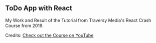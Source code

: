 ## ToDo App with React

My Work and Result of the Tutorial from Traversy Media's React Crash Course from 2019.

Credits: [Check out the Course on YouTube](https://www.youtube.com/watch?v=sBws8MSXN7A)